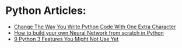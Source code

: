 # Python Articles: 
- [Change The Way You Write Python Code With One Extra Character](https://medium.com/swlh/change-the-way-you-write-python-code-with-one-extra-character-6665b73803c1)
- [How to build your own Neural Network from scratch in Python](https://towardsdatascience.com/how-to-build-your-own-neural-network-from-scratch-in-python-68998a08e4f6)
- [9 Python 3 Features You Might Not Use Yet](https://medium.com/better-programming/9-python-3-features-you-might-not-use-yet-fade13932a3e)
